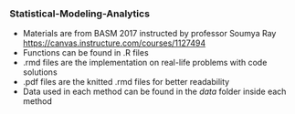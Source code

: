 ### Statistical-Modeling-Analytics ###

* Materials are from BASM 2017 instructed by professor Soumya Ray
https://canvas.instructure.com/courses/1127494
* Functions can be found in .R files
* .rmd files are the implementation on real-life problems with code solutions
* .pdf files are the knitted .rmd files for better readability
* Data used in each method can be found in the *data* folder inside each method
